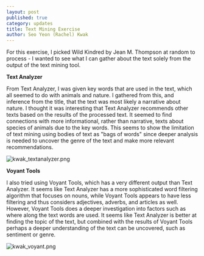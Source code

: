 ```yaml
---
layout: post
published: true
category: updates
title: Text Mining Exercise
author: Seo Yeon (Rachel) Kwak
---
```


For this exercise, I picked Wild Kindred by Jean M. Thompson at random to process - I wanted to see what I can gather about the text solely from the output of the text mining tool. 

**Text Analyzer**

From Text Analyzer, I was given key words that are used in the text, which all seemed to do with animals and nature. I gathered from this, and inference from the title, that the text was most likely a narrative about nature. I thought it was interesting that Text Analyzer recommends other texts based on the results of the processed text. It seemed to find connections with more informational, rather than narrative, texts about species of animals due to the key words. This seems to show the limitation of text mining using bodies of text as "bags of words" since deeper analysis is needed to uncover the genre of the text and make more relevant recommendations.

![kwak_textanalyzer.png]({{site.baseurl}}/assets/kwak_textanalyzer.png)

**Voyant Tools**

I also tried using Voyant Tools, which has a very different output than Text Analyzer. It seems like Text Analyzer has a more sophisticated word filtering algorithm that focuses on nouns, while Voyant Tools appears to have less filtering and thus considers adjectives, adverbs, and articles as well. However, Voyant Tools does a deeper investigation into factors such as where along the text words are used. It seems like Text Analyzer is better at finding the topic of the text, but combined with the results of Voyant Tools perhaps a deeper understanding of the text can be uncovered, such as sentiment or genre.

![kwak_voyant.png]({{site.baseurl}}/assets/kwak_voyant.png)
